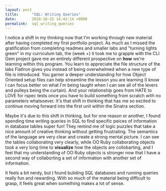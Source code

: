 ```yaml
---
layout: post
title:      "SQL: Writing Queries"
date:       2018-10-25 14:42:14 +0000
permalink:  sql_writing_queries
---
```


I notice a shift in my thinking now that I'm working through new material after having completed my first portfolio project. As much as I missed the gratification from completing readmes and smaller labs and "turning lights green" in my curriculum tab, the (week +) it took me to grapple with the CLI Gem project gave me an entirely different prospective on **how** we're learning within this program. You learn to appreciate the file structure of the labs FlatIron gives you instead of being overwhelmed when a new type of file is introduced. You garner a deeper understanding for how Object Oriented setup files can help streamline the lesson you are learning (I know I can focus better on what I'm being taught when I can see all of the levers and pulleys being the curtain). And your relationship goes from HATE to LOVE for rspec tests once you have to build something from scratch with no parameters whatsoever. It's that shift in thinking that has me so excited to continue moving forward into the first unit within the Sinatra section.

Maybe it's due to this shift in thinking, but for one reason or another, I found spending time writing queries in SQL to find specific peices of information in database tables super fun! They remind me of logic puzzles that take a nice amount of creative thinking without getting frustrating. The semantics of the language are very clear and create a strong mental picture. I can see the tables collaborating very clearly, while OO Ruby collaborating objects took a very long time to **visualize** how the objects are collobarting, and I feel that my understanding of OO Ruby objects is stronger now that I have a second way of collaborting a set of information with another set of information. 

It feels a bit nerdy, but I found buliding SQL databases and running queries really fun and rewarding. With so much of the material being difficult to grasp, it feels great when something makes a lot of sense. 


